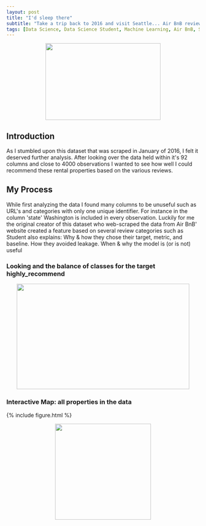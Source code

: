 ```yaml
---
layout: post
title: "I'd sleep there"
subtitle: "Take a trip back to 2016 and visit Seattle... Air BnB reviews"
tags: [Data Science, Data Science Student, Machine Learning, Air BnB, Seattle]
---
```

<p align="center">
  <img width="300" height="200" src="https://i.imgur.com/aMYAXoi.png?1" class="align-center">
</p>


## **Introduction**
As I stumbled upon this dataset that was scraped in January of 2016, I felt it deserved further analysis. After looking over the data held within it's 92 columns and close to 4000 observations I wanted to see how well I could recommend these rental properties based on the various reviews. 

## **My Process**
While first analyzing the data I found many columns to be unuseful such as URL's and categories with only one unique identifier. For instance in the column 'state' Washington is included in every observation. Luckily for me the original creator of this dataset who web-scraped the data from Air BnB' website created a feature based on several review categories such as  Student also explains: Why & how they chose their target, metric, and baseline. How they avoided leakage. When & why the model is (or is not) useful

### **Looking and the balance of classes for the target highly_recommend**
<p align="center">
  <img width="450" height="275" src="https://i.imgur.com/NZuv8Bf.png" class="align-center">
</p>


### **Interactive Map: all properties in the data**
{% include figure.html %}









<p align="center">
  <img width="250" height="250" src="https://i.imgur.com/n4NVO3e.png" class="align-center">
</p>
